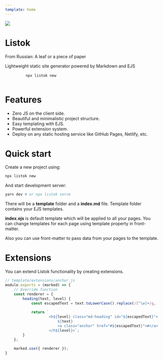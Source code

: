 ```yaml
---
template: home
---
```


<div class="hero">
    <img class="hero-logo" src="/public/logo.png">
    <h1 class="hero-title">Listok</h1>
    <p class="hero-translate">From Russian: A leaf or a piece of paper</p>
    <p class="hero-desc">Lightweight static site generator powered by Markdown and EJS</p>
    <pre>
        <code class="language-bash">npx listok new</code>
    </pre>
</div>

# Features
- Zero JS on the client side.
- Beautiful and minimalistic project structure.
- Easy templating with EJS.
- Powerful extension system.
- Deploy on any static hosting service like GitHub Pages, Netlify, etc.

# Quick start
Create a new project using:
```bash
npx listok new
```

And start development server:
```bash
yarn dev # or npx listok serve
```

There will be a **template** folder and a **index.md** file. Template folder contains your EJS templates.

**index.ejs** is default template which will be applied to all your pages. You can change templates for each page using template property in front-matter. 

Also you can use front-matter to pass data from your pages to the template.

# Extensions
You can extend Listok functionality by creating extensions.

```js
// template/extensions/anchor.js
module.exports = (marked) => {
    // Override function
    const renderer = {
        heading(text, level) {
            const escapedText = text.toLowerCase().replace(/[^\w]+/g, '-');
        
            return `
                    <h${level} class="md-heading" id="${escapedText}">
                        ${text}
                        <a class="anchor" href="#${escapedText}">#</a>
                    </h${level}>`;
        }
    };
    
    marked.use({ renderer });
}
```